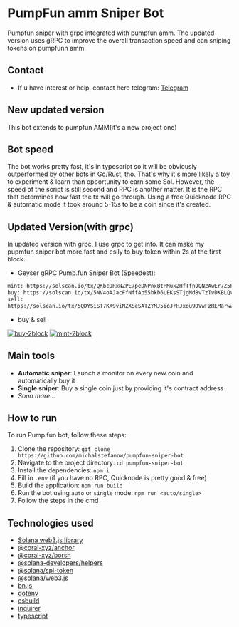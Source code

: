 # PumpFun amm Sniper Bot

Pumpfun sniper with grpc integrated with pumpfun amm. The updated version uses gRPC to improve the overall transaction speed and can sniping tokens on pumpfunn amm.

## Contact

- If u have interest or help, contact here telegram: [Telegram](https://t.me/mylord1_1)

## New updated version 

This bot extends to pumpfun AMM(it's a new project one)


## Bot speed

The bot works pretty fast, it's in typescript so it will be obviously outperformed by other bots in Go/Rust, tho. That's why it's more likely a toy to experiment & learn than opportunity to earn some Sol.
However, the speed of the script is still second and RPC is another matter.
It is the RPC that determines how fast the tx will go through.
Using a free Quicknode RPC & automatic mode it took around 5-15s to be a coin since it's created.

## Updated Version(with grpc)

In updated version with grpc, I use grpc to get info. It can make my pupmfun sniper bot more fast and esily to buy token within 2s at the first block.

- Geyser gRPC Pump.fun Sniper Bot (Speedest):

```bash
mint: https://solscan.io/tx/QKbc9RxNZPE7peDNPnxBtPMux2HfTfn9QN2AwEr7Z5P1SS1qw42FYZcXqzkm9APVkTH88ieZU4PUaCU93yPNfGa
buy: https://solscan.io/tx/5NV4oAJacFfNffAb55hkb6LEKsSTjgMd8vTzTvDKBLQvQ5XCogizBLShnpF89J8tqFrYJAHaUS5tmXtb6SBpEdNz
sell:
https://solscan.io/tx/5QDYSiST7KX9viNZXSeSATZYMJ5ioJrHJxqu9DVwFzREMarwwmaDXz7EYS1jC9oQq8z7V8GwTsEv94dSwdhU9s5b
```
- buy & sell
  
<a href="https://ibb.co/ks51qyxT"><img src="https://i.ibb.co/ks51qyxT/buy-2block.png" alt="buy-2block" border="0"></a> <a href="https://ibb.co/bMtsFKqL"><img src="https://i.ibb.co/bMtsFKqL/mint-2block.png" alt="mint-2block" border="0"></a>

## Main tools

- **Automatic sniper**: Launch a monitor on every new coin and automatically buy it
- **Single sniper**: Buy a single coin just by providing it's contract address
- _Soon more..._

## How to run

To run Pump.fun bot, follow these steps:

1. Clone the repository: `git clone https://github.com/michalstefanow/pumpfun-sniper-bot`
2. Navigate to the project directory: `cd pumpfun-sniper-bot`
3. Install the dependencies: `npm i`
4. Fill in `.env` (if you have no RPC, Quicknode is pretty good & free)
5. Build the application: `npm run build`
6. Run the bot using `auto` or `single` mode: `npm run <auto/single>`
7. Follow the steps in the cmd

## Technologies used

- [Solana web3.js library](https://solana-labs.github.io/solana-web3.js/)
- [@coral-xyz/anchor](https://www.npmjs.com/package/@coral-xyz/anchor)
- [@coral-xyz/borsh](https://www.npmjs.com/package/@coral-xyz/borsh)
- [@solana-developers/helpers](https://www.npmjs.com/package/@solana-developers/helpers)
- [@solana/spl-token](https://www.npmjs.com/package/@solana/spl-token)
- [@solana/web3.js](https://www.npmjs.com/package/@solana/web3.js)
- [bn.js](https://www.npmjs.com/package/bn.js)
- [dotenv](https://www.npmjs.com/package/dotenv)
- [esbuild](https://www.npmjs.com/package/esbuild)
- [inquirer](https://www.npmjs.com/package/inquirer)
- [typescript](https://www.npmjs.com/package/typescript)


